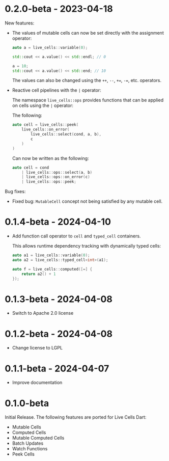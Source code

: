 # 0.2.0-beta - 2023-04-18

New features:

* The values of mutable cells can now be set directly with the
  assignment operator:
  
  ```cpp
  auto a = live_cells::variable(0);
  
  std::cout << a.value() << std::endl; // 0
  
  a = 10;
  std::cout << a.value() << std::end; // 10
  ```
  
  The values can also be changed using the `++`, `--`, `+=`, `-=`,
  etc. operators.
  
* Reactive cell pipelines with the `|` operator:

  The namespace `live_cells::ops` provides functions that can be
  applied on cells using the `|` operator:
  
  The following:
  
  ```cpp
  auto cell = live_cells::peek(
      live_cells::on_error(
          live_cells::select(cond, a, b),
          c
      )
  )
  ```
  
  Can now be written as the following:
  
  ```cpp
  auto cell = cond
      | live_cells::ops::select(a, b)
      | live_cells::ops::on_error(c)
      | live_cells::ops::peek;
  ```
  
Bug fixes:

* Fixed bug: `MutableCell` concept not being satisfied by any mutable
  cell.

# 0.1.4-beta - 2024-04-10

* Add function call operator to `cell` and `typed_cell` containers.
  
  This allows runtime dependency tracking with dynamically typed
  cells:
  
  ```cpp
  auto a1 = live_cells::variable(0);
  auto a2 = live_cells::typed_cell<int>(a1);
  
  auto f = live_cells::computed([=] {
      return a2() + 1
  });
  ```

# 0.1.3-beta - 2024-04-08

* Switch to Apache 2.0 license

# 0.1.2-beta - 2024-04-08

* Change license to LGPL

# 0.1.1-beta - 2024-04-07

* Improve documentation

# 0.1.0-beta

Initial Release. The following features are ported for Live Cells
Dart:

* Mutable Cells
* Computed Cells
* Mutable Computed Cells
* Batch Updates
* Watch Functions
* Peek Cells
